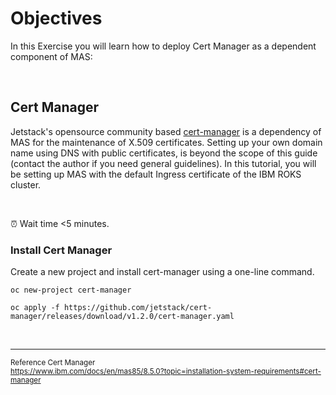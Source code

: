 # Objectives
In this Exercise you will learn how to deploy Cert Manager as a dependent
component of MAS:

<br>

## Cert Manager

Jetstack's opensource community based [cert-manager](https://cert-manager.io/) is a dependency of MAS for the maintenance of X.509 certificates. Setting up your own domain name using DNS with public certificates, is beyond the scope of this guide (contact the author if you need general guidelines). In this tutorial, you will be setting up MAS with the default Ingress certificate of the IBM ROKS cluster.

<br>

⏰ Wait time <5 minutes.

### Install Cert Manager

Create a new project and install cert-manager using a one-line command.

```shell
oc new-project cert-manager
```
```shell
oc apply -f https://github.com/jetstack/cert-manager/releases/download/v1.2.0/cert-manager.yaml
```

<br>

---
<sub>Reference Cert Manager</sub><br>
<sub>https://www.ibm.com/docs/en/mas85/8.5.0?topic=installation-system-requirements#cert-manager</sub>
